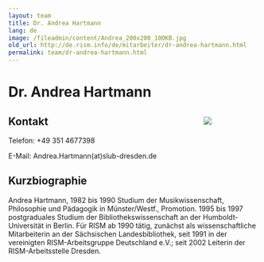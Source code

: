 ```yaml
---
layout: team
title: Dr. Andrea Hartmann
lang: de
image: /fileadmin/content/Andrea_200x200_100KB.jpg
old_url: http://de.rism.info/de/mitarbeiter/dr-andrea-hartmann.html
permalink: team/dr-andrea-hartmann.html
---
```


# Dr. Andrea Hartmann

<div style="float: right; width: 30%">
   <figure class="figure">
      <div class="float-left">
         <img src="/images/old/Andrea_200x200_100KB.jpg">
      </div>
   </figure>
</div>

## Kontakt

Telefon: +49 351 4677398

E-Mail: Andrea.Hartmann(at)slub-dresden.de

## Kurzbiographie

Andrea Hartmann, 1982 bis 1990 Studium der Musikwissenschaft, Philosophie und Pädagogik in Münster/Westf., Promotion. 1995 bis 1997 postgraduales Studium der Bibliothekswissenschaft an der Humboldt-Universität in Berlin. Für RISM ab 1990 tätig, zunächst als wissenschaftliche Mitarbeiterin an der Sächsischen Landesbibliothek, seit 1991 in der vereinigten RISM-Arbeitsgruppe Deutschland e.V.; seit 2002 Leiterin der RISM-Arbeitsstelle Dresden.


